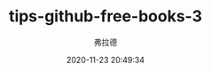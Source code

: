 ---
title: tips-github-free-books-3
author: 弗拉德
avatar: 'https://cdn.jsdelivr.net/gh/johnson8888/blog_pages/images/img/avatar.jpg'
authorLink: 'http://fulade.me'
authorAbout: '一生只有一个职业:学生'
authorDesc: 技术改变生活
toc: true
comments: true
date: 2020-11-23 20:49:34
cover:
thumbnail:
tags:
keywords:
categories:
description:
photos:
fileName:
type:
---
